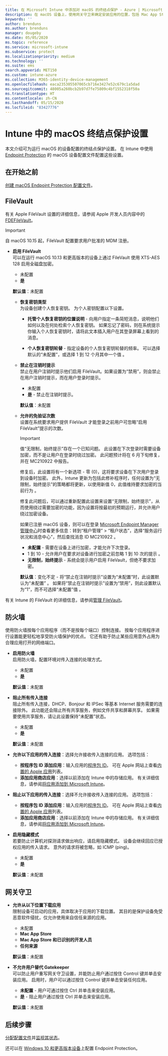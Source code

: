 ```yaml
---
title: 在 Microsoft Intune 中添加对 macOS 的终结点保护 - Azure | Microsoft Docs
description: 在 macOS 设备上，使用网关守卫来确定安装应用的位置，包括 Mac App Store。 此外，还可以使用 Microsoft Intune 启用或配置防火墙，以允许使用特定应用、阻止使用特定应用、使用隐藏模式，甚至阻止特定类型的传入连接。
keywords: ''
author: brenduns
ms.author: brenduns
manager: dougeby
ms.date: 05/05/2020
ms.topic: reference
ms.service: microsoft-intune
ms.subservice: protect
ms.localizationpriority: medium
ms.technology: ''
ms.suite: ems
search.appverid: MET150
ms.custom: intune-azure
ms.collection: M365-identity-device-management
ms.openlocfilehash: eaca235305507065cb716e3427e52c679c1a5dad
ms.sourcegitcommit: 48005a260bcb2b97d7fe75809c4bf1552318f50a
ms.translationtype: HT
ms.contentlocale: zh-CN
ms.lasthandoff: 05/15/2020
ms.locfileid: "83427776"
---
```

# <a name="macos-endpoint-protection-settings-in-intune"></a>Intune 中的 macOS 终结点保护设置  

本文介绍可为运行 macOS 的设备配置的终结点保护设置。 在 Intune 中使用 [Endpoint Protection](endpoint-protection-configure.md) 的 macOS 设备配置文件配置这些设置。  

## <a name="before-you-begin"></a>在开始之前

[创建 macOS Endpoint Protection 配置文件](endpoint-protection-configure.md)。

## <a name="filevault"></a>FileVault

有关 Apple FileVault 设置的详细信息，请参阅 Apple 开发人员内容中的 [FDEFileVault](https://developer.apple.com/documentation/devicemanagement/fdefilevault)。 

> [!IMPORTANT]  
> 自 macOS 10.15 起，FileVault 配置要求用户批准的 MDM 注册。 

- **启用 FileVault**  
  可以在运行 macOS 10.13 和更高版本的设备上通过 FileVault 使用 XTS-AES 128 启用全磁盘加密。  
  - 未配置  
  - **是**  

  **默认值**：未配置  

  - **恢复密钥类型**  
    为设备创建个人恢复密钥。 为个人密钥配置以下设置。  

    - **托管个人恢复密钥的位置说明** - 向用户指定一条简短消息，说明他们如何以及在何处检索个人恢复密钥。 如果忘记了密码，则在系统提示你输入个人恢复密钥时，请将此文本插入用户在其登录屏幕上看到的消息。  

    - **个人恢复密钥轮替** - 指定设备的个人恢复密钥轮替的频率。 可以选择默认的“未配置”，或选择 1 到 12 个月其中一个值  。  

  - **禁止在注销时提示**  
    禁止在用户注销时提示他们启用 FileVault。如果设置为“禁用”，则会禁止在用户注销时提示，而在用户登录时提示。  
    - 未配置  
    - **是** - 禁止在注销时提示。

    **默认值**：未配置  

  - **允许的免验证次数**  
  设置在系统要求用户提供 FileVault 才能登录之前用户可忽略“启用 FileVault”提示的次数。 

    > [!IMPORTANT]
    >
    > 值“无限制，始终提示”存在一个已知问题。 此设置在下次登录时需要设备加密，而不是让用户在登录时绕过加密。 此问题预计将在 6 月下旬修复，并在 MC210922 中报告。
    >
    > 修复后，此设置将有一个新选项 - 零 (0)，这将要求设备在下次用户登录到设备时加密。 此外，Intune 更新为包括此修补程序时，任何设置为“无限制，始终提示”的策略都将更新，以使用新值 0，此值维持要求加密的当前行为 。
    >
    > 修复此问题后，可以通过重新配置此设置来设置“无限制，始终提示”，从而使用绕过需要加密的功能，因为设置将按最初的预期运行，并允许用户绕过加密设备。
    >
    > 如果已注册 macOS 设备，则可以在登录 [Microsoft Endpoint Manager 管理中心](https://go.microsoft.com/fwlink/?linkid=2109431)时查看更多信息：转到“租户管理” > “租户状态”，选择“服务运行状况和消息中心”，然后查找消息 ID MC210922   。

    - **未配置** - 需要在设备上进行加密，才能允许下次登录。  
    - 1 到 10 - 允许用户在要求对设备进行加密之前忽略 1 到 10 次的提示 。  
    - **无限制，始终提示** - 系统会提示用户启用 FileVault，但绝不要求加密。  
 
    **默认值**：变化不定 - 将“禁止在注销时提示”设置为“未配置”时，此设置默认为“未配置”  。 如果将“禁止在注销时提示”设置为“禁用”，则此设置默认为“1”，而不可选择“未配置”值  。

有关 Intune 的 FileVault 的详细信息，请参阅[管理 FileVault](../protect/encrypt-devices-filevault.md#manage-filevault)。

## <a name="firewall"></a>防火墙  

使用防火墙按每个应用程序（而不是按每个端口）控制连接。 按每个应用程序进行设置能更轻松地享受防火墙保护的优点。 它还有助于防止某些应用意外占用为合理应用打开的网络端口。  

- **启用防火墙**  
  启用防火墙，配置环境对传入连接的处理方式。  
  - 未配置  
  - **是**  

  **默认值**：未配置  

- **阻止所有传入连接**  
  阻止所有传入连接，DHCP、Bonjour 和 IPSec 等基本 Internet 服务需要的连接除外。 此功能还会阻止所有共享服务，例如文件共享和屏幕共享。 如果需要使用共享服务，请让此设置保持“未配置”状态。  
  - 未配置  
  - **是**  

  **默认值**：未配置  

- **允许以下应用的传入连接**：选择允许接收传入连接的应用。 选项包括：
  - **按程序包 ID 添加应用**：输入应用的[程序包 ID](../configuration/bundle-ids-built-in-ios-apps.md)。 可在 Apple 网站上查看[内置的 Apple 应用](https://support.apple.com/HT208094)列表。
  - **添加应用商店应用**：选择以前添加在 Intune 中的存储应用。 有关详细信息，请参阅[将应用添加到 Microsoft Intune](../apps/apps-add.md)。

- **阻止以下应用的传入连接**：选择不允许接收传入连接的应用。 选项包括：
  - **按程序包 ID 添加应用**：输入应用的[程序包 ID](../configuration/bundle-ids-built-in-ios-apps.md)。 可在 Apple 网站上查看[内置的 Apple 应用](https://support.apple.com/HT208094)列表。
  - **添加应用商店应用**：选择以前添加在 Intune 中的存储应用。 有关详细信息，请参阅[将应用添加到 Microsoft Intune](../apps/apps-add.md)。

- **启用隐藏模式**  
  若要防止计算机对探测请求做出响应，请启用隐藏模式。 设备会继续回应已授权应用的传入请求。 意外的请求将被忽略，如 ICMP (ping)。  
  - 未配置  
  - **是**  

  **默认值**：未配置  

## <a name="gatekeeper"></a>网关守卫  

- **允许从以下位置下载应用**  
  限制设备可启动的应用，具体取决于应用的下载位置。 其目的是保护设备免受恶意软件侵扰，仅允许使用来自信任来源的应用。  

  - 未配置  
  - **Mac App Store**  
  - **Mac App Store 和已识别的开发人员**  
  - **任何来源**  

  **默认值**：未配置  

- **不允许用户替代 Gatekeeper**  
  可以防止用户重写网关守卫设置，并能防止用户通过按住 Control 键并单击安装应用。 启用时，用户可以通过按住 Control 键并单击安装任何应用。  

  - **未配置** - 用户可通过按住 Ctrl 并单击来安装应用。  
  - **是** - 阻止用户通过按住 Ctrl 并单击来安装应用。  

  **默认值**：未配置  

## <a name="next-steps"></a>后续步骤

[分配配置文件](../configuration/device-profile-assign.md)并[监视其状态](../configuration/device-profile-monitor.md)。

还可以在 [Windows 10 和更高版本设备](endpoint-protection-windows-10.md)上配置 Endpoint Protection。
